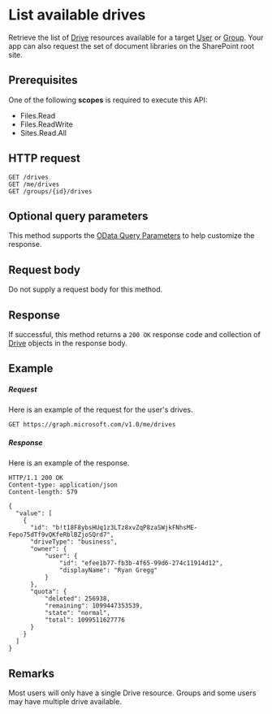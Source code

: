 # List available drives

Retrieve the list of [Drive](../resources/drive.md) resources available for a target [User](../resources/user.md) or [Group](../resources/group.md).
Your app can also request the set of document libraries on the SharePoint root site.

## Prerequisites

One of the following **scopes** is required to execute this API:

* Files.Read
* Files.ReadWrite
* Sites.Read.All

## HTTP request

<!-- { "blockType": "ignored" } -->

```http
GET /drives
GET /me/drives
GET /groups/{id}/drives
```

## Optional query parameters
This method supports the [OData Query Parameters](http://developer.microsoft.com/en-us/graph/docs/overview/query_parameters) to help customize the response.

## Request body

Do not supply a request body for this method.

## Response

If successful, this method returns a `200 OK` response code and collection of [Drive](../resources/drive.md) objects in the response body.

## Example

##### Request

Here is an example of the request for the user's drives.

<!-- {
  "blockType": "request",
  "name": "get_drives"
}-->

```http
GET https://graph.microsoft.com/v1.0/me/drives
```

##### Response

Here is an example of the response.
<!-- {
  "blockType": "response",
  "truncated": true,
  "@odata.type": "microsoft.graph.drive",
  "isCollection": true
} -->
```http
HTTP/1.1 200 OK
Content-type: application/json
Content-length: 579

{
  "value": [
    {
      "id": "b!t18F8ybsHUq1z3LTz8xvZqP8zaSWjkFNhsME-Fepo75dTf9vQKfeRblBZjoSQrd7",
      "driveType": "business",
      "owner": {
          "user": {
              "id": "efee1b77-fb3b-4f65-99d6-274c11914d12",
              "displayName": "Ryan Gregg"
          }
      },
      "quota": {
          "deleted": 256938,
          "remaining": 1099447353539,
          "state": "normal",
          "total": 1099511627776
      }
    }
  ]
}
```

## Remarks

Most users will only have a single Drive resource.
Groups and some users may have multiple drive available.

<!-- uuid: 8fcb5dbc-d5aa-4681-8e31-b001d5168d79
2015-10-25 14:57:30 UTC -->
<!-- {
  "type": "#page.annotation",
  "description": "List drives",
  "keywords": "",
  "section": "documentation",
  "tocPath": "OneDrive/Drive/List Drives"
}-->
